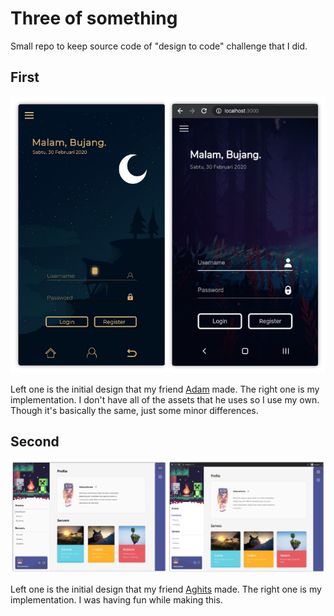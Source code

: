# Three of something
Small repo to keep source code of "design to code" challenge that I did.

## First
![First](./screenshots/first.png)

Left one is the initial design that my friend [Adam](https://www.facebook.com/erst.madatayadih) made. The right one is my implementation. I don't have all of the assets that he uses so I use my own. Though it's basically the same, just some minor differences.

## Second
![Second](./screenshots/second.png)

Left one is the initial design that my friend [Aghits](https://github.com/NikarashiHatsu) made. The right one is my implementation. I was having fun while making this.
